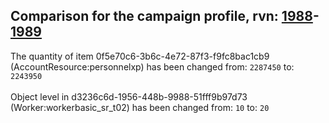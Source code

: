 ## Comparison for the campaign profile, rvn: [1988](https://github.com/PRO100KatYT/FortniteProfileRevisions/tree/main/profiles/campaign/1988%20campaign.json)-[1989](https://github.com/PRO100KatYT/FortniteProfileRevisions/tree/main/profiles/campaign/1989%20campaign.json)

The quantity of item 0f5e70c6-3b6c-4e72-87f3-f9fc8bac1cb9 (AccountResource:personnelxp) has been changed from: `2287450` to: `2243950`
<br><br>
Object level in d3236c6d-1956-448b-9988-51fff9b97d73 (Worker:workerbasic_sr_t02) has been changed from: `10` to: `20`
<br><br>
